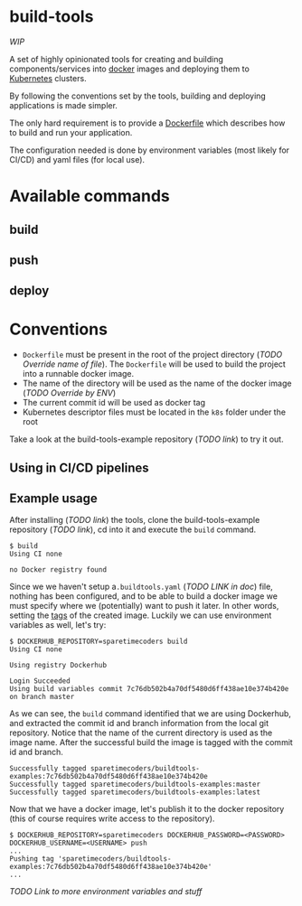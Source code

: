 
# build-tools
*WIP*

A set of highly opinionated tools for creating and building components/services into [docker](https://www.docker.com/) images and deploying them to [Kubernetes](https://kubernetes.io/) clusters.

By following the conventions set by the tools, building and deploying applications is made simpler.

The only hard requirement is to provide a [Dockerfile](https://docs.docker.com/engine/reference/builder/) which describes how to build and run your application.

The configuration needed is done by environment variables (most likely for CI/CD) and yaml files (for local use).

# Available commands

## build
## push
## deploy

# Conventions

* `Dockerfile` must be present in the root of the project directory (*TODO Override name of file*). The `Dockerfile` will be used to build the project into a runnable docker image.
* The name of the directory will be used as the name of the docker image (*TODO Override by ENV*)
* The current commit id will be used as docker tag
* Kubernetes descriptor files must be located in the `k8s` folder under the root

Take a look at the build-tools-example repository (*TODO link*) to try it out.

## Using in CI/CD pipelines

## Example usage
After installing (*TODO link*) the tools, clone the build-tools-example repository (*TODO link*), cd into it and execute the `build` command.

    $ build
    Using CI none
    
    no Docker registry found

Since we we haven't setup a`.buildtools.yaml` (*TODO LINK in doc*) file, nothing has been configured, and to be able to build a docker image we must specify where we (potentially) want to push it later. In other words, setting the [tags](https://docs.docker.com/engine/reference/commandline/tag/) of the created image.
Luckily we can use environment variables as well, let's try:

    $ DOCKERHUB_REPOSITORY=sparetimecoders build
    Using CI none
    
    Using registry Dockerhub

    Login Succeeded
    Using build variables commit 7c76db502b4a70df5480d6ff438ae10e374b420e on branch master

As we can see, the `build` command identified that we are using Dockerhub, and extracted the commit id and branch information from the local git repository.
Notice that the name of the current directory is used as the image name.
After the successful build the image is tagged with the commit id and branch.

    Successfully tagged sparetimecoders/buildtools-examples:7c76db502b4a70df5480d6ff438ae10e374b420e
    Successfully tagged sparetimecoders/buildtools-examples:master
    Successfully tagged sparetimecoders/buildtools-examples:latest



    
Now that we have a docker image, let's publish it to the docker repository (this of course requires write access to the repository).

    $ DOCKERHUB_REPOSITORY=sparetimecoders DOCKERHUB_PASSWORD=<PASSWORD> DOCKERHUB_USERNAME=<USERNAME> push
    ...
    Pushing tag 'sparetimecoders/buildtools-examples:7c76db502b4a70df5480d6ff438ae10e374b420e'
    ...

    
    
    
*TODO Link to more environment variables and stuff*

